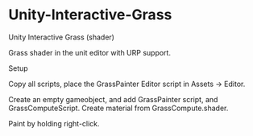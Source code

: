 # Unity-Interactive-Grass
Unity Interactive Grass (shader)

Grass shader in the unit editor with URP support.


Setup	

Copy all scripts, place the GrassPainter Editor script in Assets -> Editor.	

Create an empty gameobject, and add GrassPainter script, and GrassComputeScript.
Сreate material from GrassCompute.shader. 

Paint by holding right-click.
